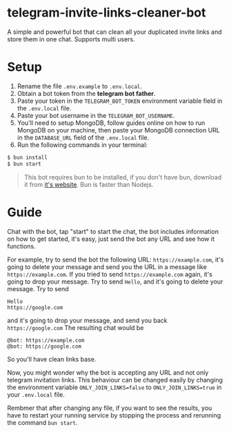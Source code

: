 # telegram-invite-links-cleaner-bot

A simple and powerful bot that can clean all your duplicated invite links and store them in one chat. Supports multi users.

# Setup

1. Rename the file `.env.example` to `.env.local`.
2. Obtain a bot token from the **telegram bot father**.
3. Paste your token in the `TELEGRAM_BOT_TOKEN` environment variable field in the `.env.local` file.
4. Paste your bot username in the `TELEGRAM_BOT_USERNAME`.
5. You'll need to setup MongoDB, follow guides online on how to run MongoDB on your machine, then paste your MongoDB connection URL in the `DATABASE_URL` field of the `.env.local` file.
6. Run the following commands in your terminal:
```bash
$ bun install
$ bun start
```

> This bot requires bun to be installed, if you don't have bun, download it from [it's website](https://bun.sh/).
> Bun is faster than Nodejs.

# Guide
Chat with the bot, tap "start" to start the chat, the bot includes information on how to get started, it's easy, just send the bot any URL and see how it functions.

For example, try to send the bot the following URL:
`https://example.com`, it's going to delete your message and send you the URL in a message like `https://example.com`. If you tried to send `https://example.com` again, it's going to drop your message. Try to send `Hello`, and it's going to delete your message. Try to send
```
Hello
https://google.com
```
and it's going to drop your message, and send you back `https://google.com`
The resulting chat would be 
```
@bot: https://example.com
@bot: https://google.com
```
So you'll have clean links base.

Now, you might wonder why the bot is accepting any URL and not only telegram invitation links. This behaviour can be changed easily by changing the environment variable `ONLY_JOIN_LINKS=false` to `ONLY_JOIN_LINKS=true` in your `.env.local` file.

Rembmer that after changing any file, if you want to see the results, you have to restart your running service by stopping the process and rerunning the command `bun start`.

